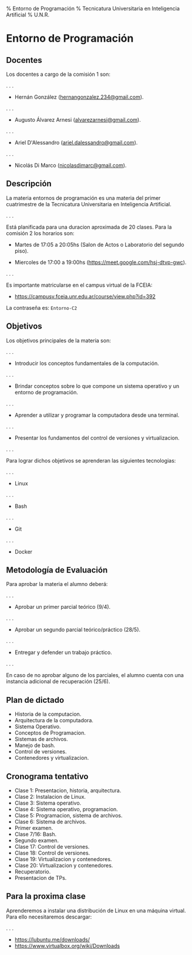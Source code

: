 % Entorno de Programación
% Tecnicatura Universitaria en Inteligencia Artificial
% U.N.R.

# Entorno de Programación

## Docentes

Los docentes a cargo de la comisión 1 son:

. . .

* Hernán González (hernangonzalez.234@gmail.com).

. . .

* Augusto Álvarez Arnesi (alvarezarnesi@gmail.com).

. . .

* Ariel D'Alessandro (ariel.dalessandro@gmail.com).

. . .

* Nicolás Di Marco (nicolasdimarc@gmail.com).

## Descripción

La materia entornos de programación es una materia del primer cuatrimestre de
la Tecnicatura Universitaria en Inteligencia Artificial.

. . .

Está planificada para una duracion aproximada de 20 clases. Para la comisión 2
los horarios son:

* Martes de 17:05 a 20:05hs (Salon de Actos o Laboratorio del segundo piso).

* Miercoles de 17:00 a 19:00hs (https://meet.google.com/hsj-dtvp-gwc).

. . .

Es importante matricularse en el campus virtual de la FCEIA:

* https://campusv.fceia.unr.edu.ar/course/view.php?id=392

La contraseña es: `Entorno-C2`

## Objetivos

Los objetivos principales de la materia son:

. . .

* Introducir los conceptos fundamentales de la computación.

. . .

* Brindar conceptos sobre lo que compone un sistema operativo y un entorno de
programación.

. . .

* Aprender a utilizar y programar la computadora desde una terminal.

. . .

* Presentar los fundamentos del control de versiones y virtualizacion.

. . .

Para lograr dichos objetivos se aprenderan las siguientes tecnologias:

. . .

* Linux

. . .

* Bash

. . .

* Git

. . .

* Docker

## Metodología de Evaluación

Para aprobar la materia el alumno deberá:

. . .

* Aprobar un primer parcial teórico (9/4).

. . .

* Aprobar un segundo parcial teórico/práctico (28/5).

. . .

* Entregar y defender un trabajo práctico.

. . .

En caso de no aprobar alguno de los parciales, el alumno cuenta con una
instancia adicional de recuperación (25/6).

## Plan de dictado

* Historia de la computacion.
* Arquitectura de la computadora.
* Sistema Operativo.
* Conceptos de Programacion.
* Sistemas de archivos.
* Manejo de bash.
* Control de versiones.
* Contenedores y virtualizacion.

## Cronograma tentativo

* Clase 1: Presentacion, historia, arquitectura.
* Clase 2: Instalacion de Linux.
* Clase 3: Sistema operativo.
* Clase 4: Sistema operativo, programacion.
* Clase 5: Programacion, sistema de archivos.
* Clase 6: Sistema de archivos.
* Primer examen.
* Clase 7/16: Bash.
* Segundo examen.
* Clase 17: Control de versiones.
* Clase 18: Control de versiones.
* Clase 19: Virtualizacion y contenedores.
* Clase 20: Virtualizacion y contenedores.
* Recuperatorio.
* Presentacion de TPs.

## Para la proxima clase

Aprenderemos a instalar una distribución de Linux en una máquina virtual.
Para ello necesitaremos descargar:

. . .

* https://lubuntu.me/downloads/
* https://www.virtualbox.org/wiki/Downloads
